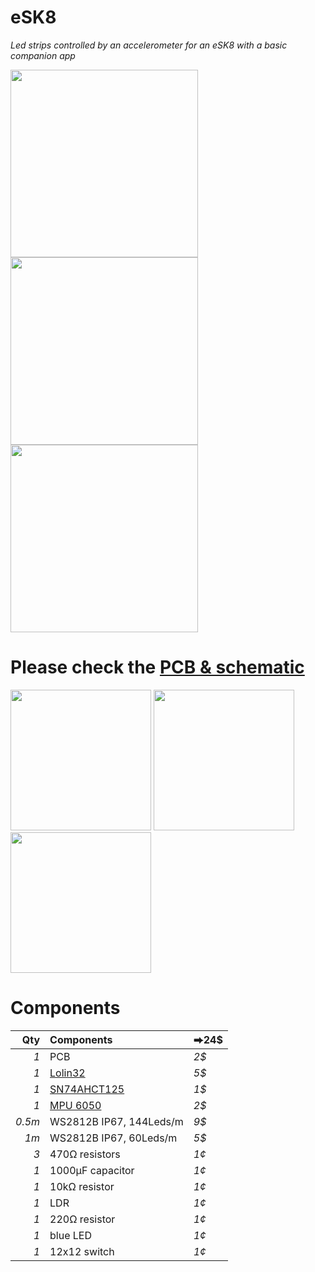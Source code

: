 # eSK8
*Led strips controlled by an accelerometer for an eSK8 with a basic companion app*

<img src="https://media.giphy.com/media/IhCHKo42Hx7WFkRmzQ/giphy.gif" height="300"> <img src="https://media.giphy.com/media/fY5xLxGayUptPZuTfG/giphy.gif" height="300"> <img src="https://media.giphy.com/media/RfYtkG17dUJyVmbPet/giphy.gif" height="300"> 

# Please check the [PCB & schematic](https://easyeda.com/seb.morin/esk8) 

<img src="https://i.imgur.com/27TWWlc.png" height="225"> <img src="https://i.imgur.com/bn5Pk2N.jpg" height="225"> <img src="https://i.imgur.com/fsrZ5Zs.jpg" height="225">

# Components 

Qty | Components | ⮕24$
---: | :---| :---
*1*| PCB| *2$*
*1*|[Lolin32](https://wiki.wemos.cc/products:lolin32:lolin32)| *5$*
*1*|[SN74AHCT125](https://www.ti.com/product/SN74AHCT125) | *1$*
*1*|[MPU 6050](https://invensense.tdk.com/products/motion-tracking/6-axis/mpu-6050/) | *2$*
*0.5m*|WS2812B IP67, 144Leds/m | *9$*
*1m*|WS2812B IP67, 60Leds/m | *5$*
*3*|470Ω resistors | *1¢*
*1*|1000μF capacitor | *1¢*
*1*|10kΩ resistor | *1¢*
*1*|LDR | *1¢*
*1*|220Ω resistor | *1¢*
*1*|blue LED | *1¢*
*1*|12x12 switch | *1¢*

